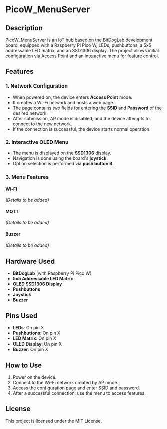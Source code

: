 # PicoW_MenuServer

## Description
PicoW_MenuServer  is an IoT hub based on the BitDogLab development board, equipped with a Raspberry Pi Pico W, LEDs, pushbuttons, a 5x5 addressable LED matrix, and an SSD1306 display. The project allows initial configuration via Access Point and an interactive menu for feature control.

## Features
### 1. Network Configuration
- When powered on, the device enters **Access Point** mode.
- It creates a Wi-Fi network and hosts a web page.
- The page contains two fields for entering the **SSID** and **Password** of the desired network.
- After submission, AP mode is disabled, and the device attempts to connect to the new network.
- If the connection is successful, the device starts normal operation.

### 2. Interactive OLED Menu
- The menu is displayed on the **SSD1306** display.
- Navigation is done using the board's **joystick**.
- Option selection is performed via **push button B**.

### 3. Menu Features
#### Wi-Fi
*(Details to be added)*

#### MQTT
*(Details to be added)*

#### Buzzer
*(Details to be added)*

## Hardware Used
- **BitDogLab** (with Raspberry Pi Pico W)
- **5x5 Addressable LED Matrix**
- **OLED SSD1306 Display**
- **Pushbuttons**
- **Joystick**
- **Buzzer**

## Pins Used
- **LEDs**: On pin X
- **Pushbuttons**: On pin X
- **LED Matrix**: On pin X
- **OLED Display**: On pin X
- **Buzzer**: On pin X

## How to Use
1. Power on the device.
2. Connect to the Wi-Fi network created by AP mode.
3. Access the configuration page and enter SSID and password.
4. After a successful connection, use the menu to access features.

## License
This project is licensed under the MIT License.
